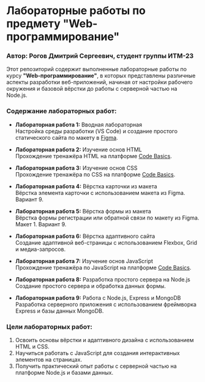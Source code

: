 # Лабораторные работы по предмету "Web-программирование"

### Автор: Рогов Дмитрий Сергеевич, студент группы ИТМ-23

Этот репозиторий содержит выполненные лабораторные работы по курсу **"Web-программирование"**, в которых представлены различные аспекты разработки веб-приложений, начиная от настройки рабочего окружения и базовой вёрстки до работы с серверной частью на Node.js.

### Содержание лабораторных работ:

- **Лабораторная работа 1:** Вводная лабораторная  
  Настройка среды разработки (VS Code) и создание простого статического сайта по макету в [Figma](https://www.figma.com/design/TjjTlE5G2TS2RhcRPsPL6e/Лабораторная-1.-GoTrip?node-id=0-1&node-type=canvas&t=X1koEW0FZnRoF4sN-0).

- **Лабораторная работа 2:** Изучение основ HTML  
  Прохождение тренажёра HTML на платформе [Code Basics](https://code-basics.com/ru/languages/html).

- **Лабораторная работа 3:** Изучение основ CSS  
  Прохождение тренажёра по CSS на платформе [Code Basics](https://code-basics.com/ru/languages/css).

- **Лабораторная работа 4:** Вёрстка карточки из макета  
  Вёрстка элемента карточки с использованием макета из Figma.
  Вариант 9.

- **Лабораторная работа 5:** Вёрстка формы из макета  
  Вёрстка формы регистрации или обратной связи по макету из Figma.
  Макет 1. Вариант 9.

- **Лабораторная работа 6:** Вёрстка адаптивного сайта  
  Создание адаптивной веб-страницы с использованием Flexbox, Grid и медиа-запросов.

- **Лабораторная работа 7:** Изучение основ JavaScript  
  Прохождение тренажёра по JavaScript на платформе [Code Basics](https://code-basics.com/ru/languages/javascript).

- **Лабораторная работа 8:** Разработка простого сервера на Node.js  
  Создание простого сервера и обработка данных формы.

- **Лабораторная работа 9:** Работа с Node.js, Express и MongoDB  
  Разработка серверного приложения с использованием фреймворка Express и базы данных MongoDB.

### Цели лабораторных работ:

1. Освоить основы вёрстки и адаптивного дизайна с использованием HTML и CSS.
2. Научиться работать с JavaScript для создания интерактивных элементов на страницах.
3. Получить практический опыт работы с серверной частью на платформе Node.js и базами данных.
